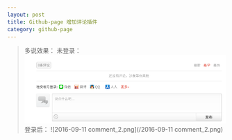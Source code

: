 ```yaml
---
layout: post
title: Github-page 增加评论插件
category: github-page
---
```


>多说效果：
> 未登录：
>![2016-09-11-comment_1.png](/2016-09-11-comment_1.png)
> 登录后：
>![2016-09-11 comment_2.png](/2016-09-11 comment_2.png)
